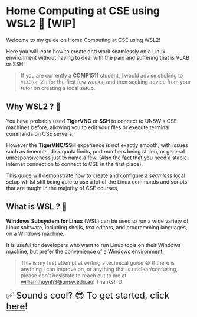 # Home Computing at CSE using WSL2 🥳 [WIP]

Welcome to my guide on Home Computing at CSE using WSL2!

Here you will learn how to create and work seamlessly on a Linux environment without having to deal with the pain and suffering that is VLAB or SSH!
> If you are currently a **COMP1511** student, I would advise sticking to `VLAB` or `SSH` for the first few weeks, and then seeking advice from your tutor on creating a local setup.


## Why WSL2 ? 🤔
You have probably used **TigerVNC** or **SSH** to connect to UNSW's CSE machines before, allowing you to edit your files or execute terminal commands on CSE servers. 

However the **TigerVNC/SSH** experience is not exactly smooth, with issues such as timeouts, disk quota limits, port numbers being stolen, or general unresponsiveness just to name a few. (Also the fact that you need a stable internet connection to connect to CSE in the first place).

This guide will demonstrate how to create and configure a *seamless* local setup whilst still being able to use a lot of the Linux commands and scripts that are taught in the majority of CSE courses,

## What is WSL ? 🧠

**Windows Subsystem for Linux** (WSL) can be used to run a wide variety of Linux software, including shells, text editors, and programming languages, on a Windows machine. 

It is useful for developers who want to run Linux tools on their Windows machine, but prefer the convenience of a Windows environment.

> This is my first attempt at writing a technical guide 😅 If there is anything I can improve on, or anything that is unclear/confusing, please don't hesistate to reach out to me at william.huynh3@unsw.edu.au! Thanks! :D

<font size="5">✅ Sounds cool? 😎 To get started, click [here](installation.md)!<font/>

